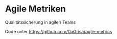 # Agile Metriken

Qualitätssicherung in agilen Teams

Code unter https://github.com/DaGrisa/agile-metrics
